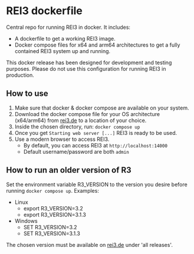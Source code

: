 # REI3 dockerfile
Central repo for running REI3 in docker. It includes:
* A dockerfile to get a working REI3 image.
* Docker compose files for x64 and arm64 architectures to get a fully contained REI3 system up and running.

This docker release has been designed for development and testing purposes. Please do not use this configuration for running REI3 in production.

## How to use
1. Make sure that docker & docker compose are available on your system. 
1. Download the docker compose file for your OS architecture (x64/arm64) from [rei3.de](https://rei3.de/en/downloads) to a location of your choice.
1. Inside the chosen directory, run: ```docker compose up```
1. Once you get ```Starting web server [...]``` REI3 is ready to be used.
1. Use a modern browser to access REI3.
   * By default, you can access REI3 at ```http://localhost:14000```
   * Default username/password are both ```admin```

## How to run an older version of R3
Set the environment variable R3_VERSION to the version you desire before running ```docker compose up```. Examples:
* Linux
  * export R3_VERSION=3.2
  * export R3_VERSION=3.1.3
* Windows
  * SET R3_VERSION=3.2
  * SET R3_VERSION=3.1.3

The chosen version must be available on [rei3.de](https://rei3.de/en/downloads) under 'all releases'.

